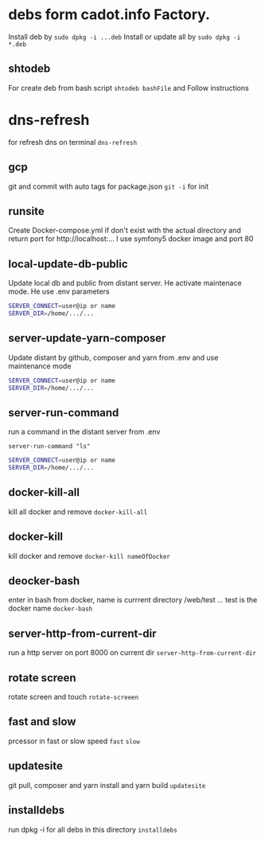 # debs form cadot.info Factory.

Install deb by `sudo dpkg -i ...deb`
Install or update all by `sudo dpkg -i *.deb`

## shtodeb

For create deb from bash script
`shtodeb bashFile` and Follow instructions

# dns-refresh
for refresh dns on terminal
`dns-refresh`

## gcp 

git and commit with auto tags for package.json
`git -i` for init 

## runsite

Create Docker-compose.yml if don't exist with the actual directory and return port for http://localhost:...
I use symfony5 docker image and port 80

## local-update-db-public

Update local db and public from distant server.
He activate maintenace mode.
He use .env parameters
```bash
SERVER_CONNECT=user@ip or name
SERVER_DIR=/home/.../...
```
## server-update-yarn-composer

Update distant by github, composer and yarn from .env and use maintenance mode
```bash
SERVER_CONNECT=user@ip or name
SERVER_DIR=/home/.../...
```
## server-run-command

run a command in the distant server from .env

`server-run-command "ls"`

```bash
SERVER_CONNECT=user@ip or name
SERVER_DIR=/home/.../...
```
## docker-kill-all

kill all docker and remove
`docker-kill-all`

## docker-kill

kill docker and remove
`docker-kill nameOfDocker`

## deocker-bash

enter in bash from docker, name is currrent directory /web/test ... test is the docker name
`docker-bash`

## server-http-from-current-dir

run a http server on port 8000 on current dir
`server-http-from-current-dir`

## rotate screen
rotate screen and touch
`rotate-screeen`

## fast and slow
prcessor in fast or slow speed
`fast`
`slow`

## updatesite
git pull, composer and yarn install and yarn build
`updatesite`

## installdebs
run dpkg -i for all debs in this directory
`installdebs`
